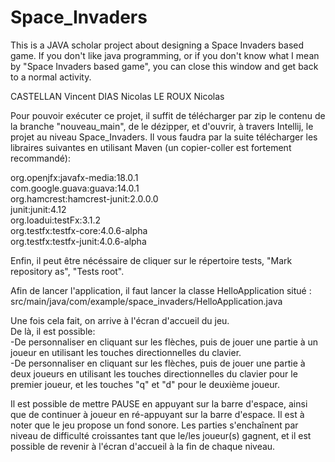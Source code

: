 # Space_Invaders
This is a JAVA scholar project about designing a Space Invaders based game. If you don't like java programming, or if you don't know what I mean by "Space Invaders based game", you can close this window and get back to a normal activity.

CASTELLAN Vincent
DIAS Nicolas
LE ROUX Nicolas

Pour pouvoir exécuter ce projet, il suffit de télécharger par zip le contenu de la branche "nouveau_main", de le dézipper, et d'ouvrir, à travers Intellij,
le projet au niveau Space_Invaders.
Il vous faudra par la suite télécharger les libraires suivantes en utilisant Maven (un copier-coller est fortement recommandé):

org.openjfx:javafx-media:18.0.1     
com.google.guava:guava:14.0.1     
org.hamcrest:hamcrest-junit:2.0.0.0     
junit:junit:4.12      
org.loadui:testFx:3.1.2     
org.testfx:testfx-core:4.0.6-alpha      
org.testfx:testfx-junit:4.0.6-alpha     

Enfin, il peut être nécéssaire de cliquer sur le répertoire tests, "Mark repository as", "Tests root".

Afin de lancer l'application, il faut lancer la classe HelloApplication situé : src/main/java/com/example/space_invaders/HelloApplication.java

Une fois cela fait, on arrive à l'écran d'accueil du jeu.     
De là, il est possible:     
-De personnaliser en cliquant sur les flèches, puis de jouer une partie à un joueur en utilisant les touches directionnelles du clavier.      
-De personnaliser en cliquant sur les flèches, puis de jouer une partie à deux joueurs en utilisant les touches directionnelles du clavier pour le premier joueur,
et les touches "q" et "d" pour le deuxième joueur.

Il est possible de mettre PAUSE en appuyant sur la barre d'espace, ainsi que de continuer à joueur en ré-appuyant sur la barre d'espace.
Il est à noter que le jeu propose un fond sonore.
Les parties s'enchaînent par niveau de difficulté croissantes tant que le/les joueur(s) gagnent, et il est possible de revenir à l'écran d'accueil à la fin de chaque niveau.
